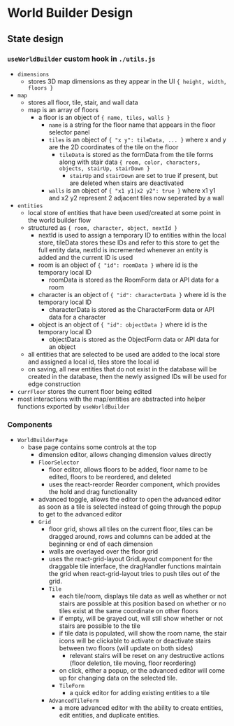# World Builder Design

## State design

### `useWorldBuilder` custom hook in `./utils.js`
- `dimensions`
  - stores 3D map dimensions as they appear in the UI `{ height, width, floors }`
- `map`
  - stores all floor, tile, stair, and wall data
  - map is an array of floors
    - a floor is an object of `{ name, tiles, walls }`
      - `name` is a string for the floor name that appears in the floor selector panel
      - `tiles` is an object of `{ "x y": tileData, ... }` where x and y are the 2D coordinates of the tile on the floor
        - `tileData` is stored as the formData from the tile forms along with stair data `{ room, color, characters, objects, stairUp, stairDown }`
          - `stairUp` and `stairDown` are set to true if present, but are deleted when stairs are deactivated
      - `walls` is an object of `{ "x1 y1|x2 y2": true }` where x1 y1 and x2 y2 represent 2 adjacent tiles now seperated by a wall
- `entities`
  - local store of entities that have been used/created at some point in the world builder flow
  - structured as `{ room, character, object, nextId }`
    - nextId is used to assign a temporary ID to entities within the local store, tileData stores these IDs and refer to this store to get the full entity data, nextId is incremented whenever an entity is added and the current ID is used
    - room is an object of `{ "id": roomData }` where id is the temporary local ID
      - roomData is stored as the RoomForm data or API data for a room
    - character is an object of `{ "id": characterData }` where id is the temporary local ID
      - characterData is stored as the CharacterForm data or API data for a character
    - object is an object of `{ "id": objectData }` where id is the temporary local ID
      - objectData is stored as the ObjectForm data or API data for an object
  - all entities that are selected to be used are added to the local store and assigned a local id, tiles store the local id
  - on saving, all new entities that do not exist in the database will be created in the database, then the newly assigned IDs will be used for edge construction
- `currFloor` stores the current floor being edited
- most interactions with the map/entities are abstracted into helper functions exported by `useWorldBuilder`

### Components
- `WorldBuilderPage`
  - base page contains some controls at the top
    - dimension editor, allows changing dimension values directly
    - `FloorSelector`
      - floor editor, allows floors to be added, floor name to be edited, floors to be reordered, and deleted
      - uses the react-reorder Reorder component, which provides the hold and drag functionality
    - advanced toggle, allows the editor to open the advanced editor as soon as a tile is selected instead of going through the popup to get to the advanced editor
    - `Grid`
      - floor grid, shows all tiles on the current floor, tiles can be dragged around, rows and columns can be added at the beginning or end of each dimension
      - walls are overlayed over the floor grid
      - uses the react-grid-layout GridLayout component for the draggable tile interface, the dragHandler functions maintain the grid when react-grid-layout tries to push tiles out of the grid.
      - `Tile`
        - each tile/room, displays tile data as well as whether or not stairs are possible at this position based on whether or no tiles exist at the same coordinate on other floors
        - if empty, will be grayed out, will still show whether or not stairs are possible to the tile
        - if tile data is populated, will show the room name, the stair icons will be clickable to activate or deactivate stairs between two floors (will update on both sides)
          - relevant stairs will be reset on any destructive actions (floor deletion, tile moving, floor reordering)
        - on click, either a popup, or the advanced editor will come up for changing data on the selected tile.
        - `TileForm`
          - a quick editor for adding existing entities to a tile
      - `AdvancedTileForm`
        - a more advanced editor with the ability to create entities, edit entities, and duplicate entities.
